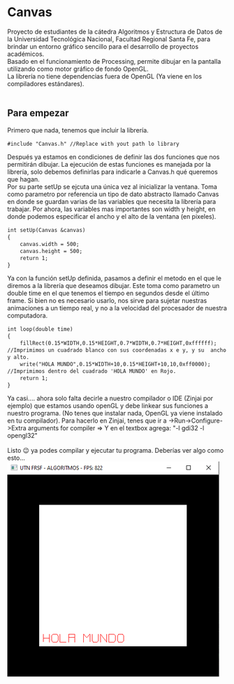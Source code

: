 # Canvas
Proyecto de estudiantes de la cátedra Algoritmos y Estructura de Datos de la Universidad Tecnológica Nacional, Facultad Regional Santa Fe, para brindar un entorno gráfico sencillo para el desarrollo de proyectos académicos.
<br>
Basado en el funcionamiento de Processing, permite dibujar en la pantalla utilizando como motor gráfico de fondo OpenGL.
<br>
La librería no tiene dependencias fuera de OpenGL (Ya viene en los compiladores estándares).
<br><br>
## Para empezar
Primero que nada, tenemos que incluir la librería.
```
#include "Canvas.h" //Replace with yout path lo library
```
Después ya estamos en condiciones de definir las dos funciones que nos permitirán dibujar. La ejecución de estas funciones es manejada por la librería, solo debemos definirlas para indicarle a Canvas.h qué queremos que hagan.
<br>
Por su parte setUp se ejcuta una única vez al inicializar la ventana. Toma como parametro por referencia un tipo de dato abstracto llamado Canvas en donde se guardan varias de las variables que necesita la librería para trabajar. Por ahora, las variables mas importantes son width y height, en donde podemos especificar el ancho y el alto de la ventana (en pixeles).
```
int setUp(Canvas &canvas)
{
    canvas.width = 500;
    canvas.height = 500;
    return 1;
}
```
Ya con la función setUp definida, pasamos a definir el metodo en el que le diremos a la librería que deseamos dibujar. Este toma como parametro un double time en el que tenemos el tiempo en segundos desde el último frame. Si bien no es necesario usarlo, nos sirve para sujetar nuestras animaciones a un tiempo real, y no a la velocidad del procesador de nuestra computadora.
```
int loop(double time)
{
    fillRect(0.15*WIDTH,0.15*HEIGHT,0.7*WIDTH,0.7*HEIGHT,0xffffff); //Imprimimos un cuadrado blanco con sus coordenadas x e y, y su  ancho y alto.
    write("HOLA MUNDO",0.15*WIDTH+10,0.15*HEIGHT+10,10,0xff0000); //Imprimimos dentro del cuadrado 'HOLA MUNDO' en Rojo.
    return 1;
}
```
Ya casi.... ahora solo falta decirle a nuestro compilador o IDE (Zinjai por ejemplo) que estamos usando openGL y debe linkear sus funciones a nuestro programa. (No tenes que instalar nada, OpenGL ya viene instalado en tu compilador).
Para hacerlo en Zinjai, tenes que ir a ->Run->Configure->Extra arguments for compiler => Y en el textbox agrega: "-l gdi32 -l opengl32"
<br>
<br>
Listo :wink: ya podes compilar y ejecutar tu programa. Deberías ver algo como esto...
<br>
![Contribution guidelines for this project](GettinStarted.PNG)
